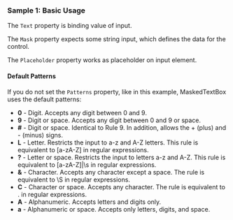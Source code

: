### Sample 1: Basic Usage

The `Text` property is binding value of input.

The `Mask` property expects some string input, which defines the data for the control.

The `Placeholder` property works as placeholder on input element.

#### Default Patterns

If you do not set the `Patterns` property, like in this example, MaskedTextBox uses the default patterns:

 - **0** - Digit. Accepts any digit between 0 and 9.
 - **9** - Digit or space. Accepts any digit between 0 and 9 or space.
 - **#** - Digit or space. Identical to Rule 9. In addition, allows the + (plus) and - (minus) signs.
 - **L** - Letter. Restricts the input to a-z and A-Z letters. This rule is equivalent to [a-zA-Z] in regular expressions.
 - **?** - Letter or space. Restricts the input to letters a-z and A-Z. This rule is equivalent to [a-zA-Z]|\s in regular expressions.
 - **&** - Character. Accepts any character except a space. The rule is equivalent to \S in regular expressions.
 - **C** - Character or space. Accepts any character. The rule is equivalent to . in regular expressions.
 - **A** - Alphanumeric. Accepts letters and digits only.
 - **a** - Alphanumeric or space. Accepts only letters, digits, and space.